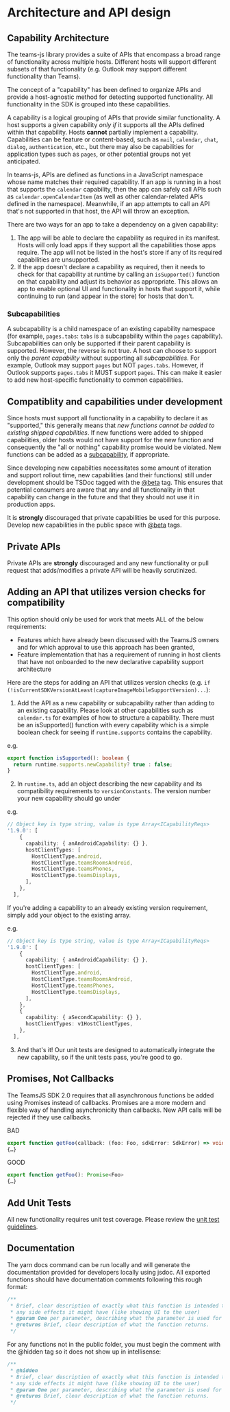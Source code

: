 # Architecture and API design

## Capability Architecture

The teams-js library provides a suite of APIs that encompass a broad range of functionality across multiple hosts. Different hosts will support different subsets of that functionality (e.g. Outlook may support different functionality than Teams).

The concept of a "capability" has been defined to organize APIs and provide a host-agnostic method for detecting supported functionality. All functionality in the SDK is grouped into these capabilities.

A capability is a logical grouping of APIs that provide similar functionality. A host supports a given capability _only if_ it supports all the APIs defined within that capability. Hosts **cannot** partially implement a capability. Capabilities can be feature or content-based, such as `mail`, `calendar`, `chat`, `dialog`, `authentication`, etc., but there may also be capabilities for application types such as `pages`, or other potential groups not yet anticipated.

In teams-js, APIs are defined as functions in a JavaScript namespace whose name matches their required capability. If an app is running in a host that supports the `calendar` capability, then the app can safely call APIs such as `calendar.openCalendarItem` (as well as other calendar-related APIs defined in the namespace). Meanwhile, if an app attempts to call an API that's not supported in that host, the API will throw an exception.

There are two ways for an app to take a dependency on a given capability:

1. The app will be able to declare the capability as required in its manifest. Hosts will only load apps if they support all the capabilities those apps require. The app will not be listed in the host's store if any of its required capabilities are unsupported.
2. If the app doesn't declare a capability as required, then it needs to check for that capability at runtime by calling an `isSupported()` function on that capability and adjust its behavior as appropriate. This allows an app to enable optional UI and functionality in hosts that support it, while continuing to run (and appear in the store) for hosts that don't.

### Subcapabilities

A subcapability is a child namespace of an existing capability namespace (for example, `pages.tabs`: `tabs` is a subcapability within the `pages` capability). Subcapabilities can only be supported if their parent capability is supported. However, the reverse is not true. A host can choose to support only the _parent capability_ without supporting all _subcapabilities_. For example, Outlook may support `pages` but NOT `pages.tabs`. However, if Outlook supports `pages.tabs` it MUST support `pages`. This can make it easier to add new host-specific functionality to common capabilities.

## Compatiblity and capabilities under development

Since hosts must support all functionality in a capability to declare it as "supported," this generally means that _new functions cannot be added to existing shipped capabilities_. If new functions were added to shipped capabilities, older hosts would not have support for the new function and consequently the "all or nothing" capability promise would be violated. New functions can be added as a [subcapability](#subcapabilities), if appropriate.

Since developing new capabilties necessitates some amount of iteration and support rollout time, new capabilities (and their functions) still under development should be TSDoc tagged with the [@beta](https://tsdoc.org/pages/tags/beta/) tag. This ensures that potential consumers are aware that any and all functionality in that capability can change in the future and that they should not use it in production apps.

It is **strongly** discouraged that private capabilities be used for this purpose. Develop new capabilities in the public space with [@beta](https://tsdoc.org/pages/tags/beta/) tags.

## Private APIs

Private APIs are **strongly** discouraged and any new functionality or pull request that adds/modifies a private API will be heavily scrutinized.

## Adding an API that utilizes version checks for compatibility

This option should only be used for work that meets ALL of the below requirements:

- Features which have already been discussed with the TeamsJS owners and for which approval to use this approach has been granted,
- Feature implementation that has a requirement of running in host clients that have not onboarded to the new declarative capability support architecture

Here are the steps for adding an API that utilizes version checks (e.g. `if (!isCurrentSDKVersionAtLeast(captureImageMobileSupportVersion)...`):

1. Add the API as a new capability or subcapability rather than adding to an existing capability. Please look at other capabilities such as `calendar.ts` for examples of how to structure a capability. There must be an isSupported() function with every capability which is a simple boolean check for seeing if `runtime.supports` contains the capability.

e.g.

```TypeScript
export function isSupported(): boolean {
  return runtime.supports.newCapability? true : false;
}
```

2. In `runtime.ts`, add an object describing the new capability and its compatibility requirements to `versionConstants`. The version number your new capability should go under

e.g.

```TypeScript
// Object key is type string, value is type Array<ICapabilityReqs>
'1.9.0': [
    {
      capability: { anAndroidCapability: {} },
      hostClientTypes: [
        HostClientType.android,
        HostClientType.teamsRoomsAndroid,
        HostClientType.teamsPhones,
        HostClientType.teamsDisplays,
      ],
    },
  ],
```

If you're adding a capability to an already existing version requirement, simply add your object to the existing array.

e.g.

```TypeScript
// Object key is type string, value is type Array<ICapabilityReqs>
'1.9.0': [
    {
      capability: { anAndroidCapability: {} },
      hostClientTypes: [
        HostClientType.android,
        HostClientType.teamsRoomsAndroid,
        HostClientType.teamsPhones,
        HostClientType.teamsDisplays,
      ],
    },
    {
      capability: { aSecondCapability: {} },
      hostClientTypes: v1HostClientTypes,
    },
  ],
```

3. And that's it! Our unit tests are designed to automatically integrate the new capability, so if the unit tests pass, you're good to go.

## Promises, Not Callbacks

The TeamsJS SDK 2.0 requires that all asynchronous functions be added using Promises instead of callbacks. Promises are a more modern and flexible way of handling asynchronicity than callbacks. New API calls will be rejected if they use callbacks.

BAD

```TypeScript
export function getFoo(callback: (foo: Foo, sdkError: SdkError) => void): void
{…}
```

GOOD

```TypeScript
export function getFoo(): Promise<Foo>
{…}
```

## Add Unit Tests

All new functionality requires unit test coverage. Please review the [unit test guidelines](unittesting.md).

## Documentation

The yarn docs command can be run locally and will generate the documentation provided for developers locally using jsdoc. All exported functions should have documentation comments following this rough format:

```javascript
/**
 * Brief, clear description of exactly what this function is intended to do and
 * any side effects it might have (like showing UI to the user)
 * @param One per parameter, describing what the parameter is used for
 * @returns Brief, clear description of what the function returns.
 */
```

For any functions not in the public folder, you must begin the comment with the @hidden tag so it does not show up in intellisense:

```javascript
/**
 * @hidden
 * Brief, clear description of exactly what this function is intended to do and
 * any side effects it might have (like showing UI to the user)
 * @param One per parameter, describing what the parameter is used for
 * @returns Brief, clear description of what the function returns.
 */
```
